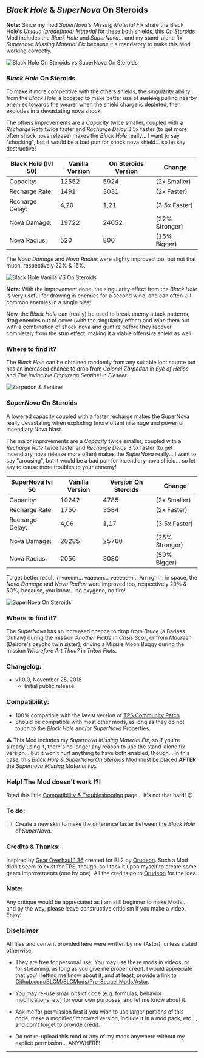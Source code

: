 ## *Black Hole* & *SuperNova* On Steroids

__Note:__ Since my mod *SuperNova's Missing Material Fix* share the Black Hole's *Unique (predefined) Material* for these both shields, this *On Steroids* Mod includes the *Black Hole* and *SuperNova*... and my stand-alone fix *Supernova Missing Material Fix* because it's mandatory to make this Mod working correctly.

![Black Hole On Steroids vs SuperNova On Steroids](https://imgur.com/KWQPcyi.jpg "Don't worry guys... even if my screen capture show French text, my mods are in English")

### *Black Hole* On Steroids

To make it more competitive with the others shields, the singularity ability from the *Black Hole* is boosted to make better use of ~~sucking~~ pulling nearby enemies towards the wearer when the shield charge is depleted, then explodes in a devastating nova shock.

The others improvements are a *Capacity* twice smaller, coupled with a *Recharge Rate* twice faster and *Recharge Delay* 3.5x faster (to get more often shock nova release) makes the *Black Hole* really... I want to say "shocking", but it would be a bad pun for shock nova shield... so let say destructive! 

| Black Hole (lvl 50) | Vanilla Version  | On Steroids Version | Change         | 
| -------------       | -------------    | -------------       | -------------  |                             
| Capacity:           | 12552            | 5924                | (2x Smaller)   | 
| Recharge Rate:      | 1491             | 3031                | (2x Faster)    | 
| Recharge Delay:     | 4,20             | 1,21                | (3.5x Faster)  | 
| Nova Damage:        | 19722            | 24652               | (22% Stronger) | 
| Nova Radius:        | 520              | 800                 | (15% Bigger)   | 

The *Nova Damage* and *Nova Radius* were slighty improved too, but not that much, respectively 22% & 15%.

![Black Hole Vanilla VS On Steroids](https://imgur.com/fpgwhBk.jpg "Don't worry guys... even if my screen capture show French text, my mods are in English")

__Note:__ With the improvement done, the singularity effect from the *Black Hole* is very useful for drawing in enemies for a second wind, and can often kill common enemies in a single blast.

Now, the *Black Hole* can (really) be used to break enemy attack patterns, drag enemies out of cover (with the singularity effect) and wipe them out with a combination of shock nova and gunfire before they recover completely from the stun effect, making it a viable offensive shield as well.

### Where to find it?

The *Black Hole* can be obtained randomly from any suitable loot source but has an increased chance to drop from *Colonel Zarpedon* in *Eye of Helios* and *The Invincible Empyrean Sentinel* in *Eleseer*. 

![Zarpedon & Sentinel](https://imgur.com/zoEeIUQ.jpg "Don't worry guys... even if my screen capture show French text, my mods are in English")

### *SuperNova* On Steroids

A lowered capacity coupled with a faster recharge makes the SuperNova really devastating when exploding (more often) in a huge and powerful Incendiary Nova blast.

The major improvements are a *Capacity* twice smaller, coupled with a *Recharge Rate* twice faster and *Recharge Delay* 3.5x faster (to get incendiary nova release more often) makes the *SuperNova* really... I want to say "arousing", but it would be a bad pun for incendiary nova shield... so let say to cause more troubles to your ennemy!

| SuperNova lvl 50    | Vanilla Version  | Version On Steroids | Change         | 
| -------------       | -------------    | -------------       | -------------  |                             
| Capacity:           | 10242            | 4785                | (2x Smaller)   | 
| Recharge Rate:      | 1750             | 3584                | (2x Faster)    | 
| Recharge Delay:     | 4,06             | 1,17                | (3.5x Faster)  | 
| Nova Damage:        | 20285            | 25760               | (25% Stronger) | 
| Nova Radius:        | 2056             | 3080                | (50% Bigger)   | 

To get better result in ~~vacum~~... ~~vaacum~~... ~~vaccuum~~... Arrrrgh!... in space, the *Nova Damage* and *Nova Radius* were improved too, respectively 20% & 50%; because, you know... no oxygene, no fire!

![SuperNova On Steroids](https://imgur.com/2rgHgq4.jpg "Don't worry guys... even if my screen capture show French text, my mods are in English")

### Where to find it?

The *SuperNova* has an increased chance to drop from *Bruce* (a Badass Outlaw) during the mission *Another Pickle* in *Crisis Scar*, or from *Maureen* (Deirdre's psycho twin sister), driving a Missile Moon Buggy during the mission *Wherefore Art Thou?* in *Triton Flats*.

### Changelog:
- v1.0.0, November 25, 2018
  - Initial public release.
 
### Compatibility:

- 100% compatible with the latest version of [TPS Community Patch](https://github.com/BLCM/BLCMods/tree/master/Pre%20Sequel%20Mods/Community%20Patch)
- Should be compatible with most other mods, as long as they do not touch to the *Black Hole* and/or *SuperNova* Properties.
 
:warning: This Mod includes my *Supernova Missing Material Fix*, so if you're already  using it, there's no longer any reason to use the stand-alone fix version... but it won't hurt anything to have both enabled, though... in this case, this *Black Hole & SuperNova On Steroids* Mod must be placed __AFTER__ the *Supernova Missing Material Fix*. 

### Help! The Mod doesn't work !?!

Read this little [Compatibility & Troubleshooting](https://github.com/BLCM/BLCMods/tree/master/Pre%20Sequel%20Mods/Astor/Compatibility%20%26%20Troubleshooting) page... It's not that hard!  :wink:

### To do:

- [ ] Create a new skin to make the difference faster between the *Black Hole* of *SuperNova*.

### Credits & Thanks:

Inspired by [Gear Overhaul 1.36](https://github.com/BLCM/BLCMods/blob/master/Borderlands%202%20mods/Orudeon/Gear%20Overhaul%201.36.txt) created for BL2 by [Orudeon](https://github.com/BLCM/BLCMods/tree/master/Borderlands%202%20mods/Orudeon). Such a Mod didn't seem to exist for TPS, though, so I took it upon myself to create some gears improvements (one by one). All the credits go to [Orudeon](https://github.com/BLCM/BLCMods/tree/master/Borderlands%202%20mods/Orudeon) for the idea.
  
### Note: 

Any critique would be appreciated as I am still beginner to make Mods... and by the way, please leave constructive criticism if you make a video. 
Enjoy!

### Disclaimer

All files and content provided here were written by me (Astor), unless stated otherwise.

- They are free for personal use. You may use these mods in videos, or for streaming, as long as you give me proper credit. I would appreciate that you'll letting me know about it, and at least, provide a link to [Github.com/BLCM/BLCMods/Pre-Sequel Mods/Astor](https://github.com/BLCM/BLCMods/tree/master/Pre%20Sequel%20Mods/Astor).

- You may re-use small bits of code (e.g. formulas, behavior modifications, etc) for your own purposes, and let me know about it. 

- Ask me for permission first if you wish to use larger portions of this code, make a modified/improved version, include it in a mod pack, etc..., and don't forget to provide credit.

- Do not re-upload this mod or any of my mods anywhere without my explicit permission... ANYWHERE!

* * * * *



